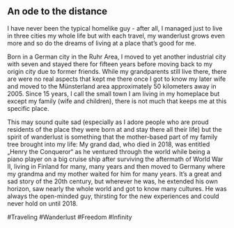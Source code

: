 ## An ode to the distance

I have never been the typical homelike guy - after all, I managed just to live in three cities my whole life but with each travel, my wanderlust grows even more and so do the dreams of living at a place that’s good for me.

Born in a German city in the Ruhr Area, I moved to yet another industrial city with seven and stayed there for fifteen years before moving back to my origin city due to former friends. While my grandparents still live there, there are were no real aspects that kept me there once I got to know my later wife and moved to the Münsterland area approximately 50 kilometers away in 2005. Since 15 years, I call the small town I am living in my homeplace but except my family (wife and children), there is not much that keeps me at this specific place.

This may sound quite sad (especially as I adore people who are proud residents of the place they were born at and stay there all their life) but the spirit of wanderlust is something that the mother-based part of my family tree brought into my life: My grand dad, who died in 2018, was entitled „Henry the Conqueror“ as he ventured through the world while being a piano player on a big cruise ship after surviving the aftermath of World War II, living in Finland for many, many years and then moved to Germany where my grandma and my mother waited for him for many years. It’s a great and sad story of the 20th century, but wherever he was, he extended his own horizon, saw nearly the whole world and  got to know many cultures. He was always the open-minded guy, thirsting for the new experiences and could never hold on until 2018.





#Traveling #Wanderlust #Freedom #Infinity